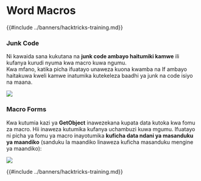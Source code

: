 # Word Macros

{{#include ../banners/hacktricks-training.md}}

### Junk Code

Ni kawaida sana kukutana na **junk code ambayo haitumiki kamwe** ili kufanya kurudi nyuma kwa macro kuwa ngumu.\
Kwa mfano, katika picha ifuatayo unaweza kuona kwamba na If ambayo haitakuwa kweli kamwe inatumika kutekeleza baadhi ya junk na code isiyo na maana.

![](<../images/image (369).png>)

### Macro Forms

Kwa kutumia kazi ya **GetObject** inawezekana kupata data kutoka kwa fomu za macro. Hii inaweza kutumika kufanya uchambuzi kuwa mgumu. Ifuatayo ni picha ya fomu ya macro inayotumika **kuficha data ndani ya masanduku ya maandiko** (sanduku la maandiko linaweza kuficha masanduku mengine ya maandiko):

![](<../images/image (344).png>)

{{#include ../banners/hacktricks-training.md}}
